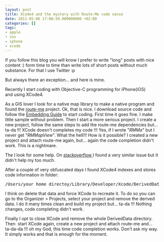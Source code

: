 ```yaml
---
layout: post
title: XCode4 and the mystery with Route-Me code sense
date: 2011-05-06 17:08:59.000000000 +02:00
categories: []
tags:
- apple
- ios
- iphone
- xcode
---
```

If you follow this blog you will know I prefer to write "long" posts with nice content :) form time to time than write lots of short posts without much substance. For that I use Twitter :p

<p>But always there an exception... and here is mine.</p>

<p>Recently I start coding with Objective-C programming for iPhone(iOS) and using XCode4.</p>
<p>As a GIS lover I look for a native map library to make a native program and found the <a href="https://github.com/route-me/route-me">route-me</a> project. Ok, that is nice. I download source code and follow the <a href="https://github.com/route-me/route-me/wiki/Embedding-Guide">Embedding Guide</a> to start coding. First time it goes fine. I make little sample without problem. Then I start a more serious project. I create a new project, follow the same steps to add the route-me dependencies but... ta-da !!! XCode doesn't completes my code !!! Yes, if I wrote "<em>RMMa</em>" but I never get "<em>RMMapView</em>". What the hell!!! How is it possible? I created a new project and attach route-me again, but... again the code completion didn't work. This is a nightmare.</p>
<p>The I look for some help. On <a href="http://stackoverflow.com/questions/5862312/xcode-header-files-scanning-issue">stackoverflow </a>I found a very similar issue but it didn't help my too much.</p>
<p>After a couple of very obfuscated days I found XCode4 indexes and stores code information in folder:</p>
<pre>/Users/your_home_directoy/Library/Developer/Xcode/DerivedData</pre>
<p>I think on delete that data and force XCode to recreate it. To do so you can go to the Organizer &gt; Projects, select your project and remove the derived data. I do it many times clean and build my project but... ta-da !!! Nothing changes, code completing didn't work.</p>
<p>Finally I opt to close XCode and remove the whole DerivedData directory. Then  start XCode again, create a new project and attach route-me and... ta-da-da !!! oh my God, this time code completion works. Don't ask my way. It simply works and that is enough for the moment.</p>
